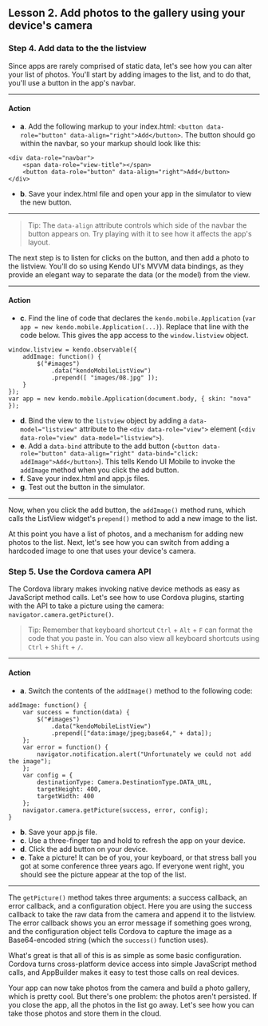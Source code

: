 ## Lesson 2. Add photos to the gallery using your device's camera

### Step 4. Add data to the the listview

Since apps are rarely comprised of static data, let's see how you can alter your list of photos. You'll start by adding images to the list, and to do that, you'll use a button in the app's navbar.

<hr data-action="start" />

#### Action

* **a**. Add the following markup to your index.html: `<button data-role="button" data-align="right">Add</button>`. The button should go within the navbar, so your markup should look like this:
```
<div data-role="navbar">
    <span data-role="view-title"></span>
    <button data-role="button" data-align="right">Add</button>
</div>
```
* **b**. Save your index.html file and open your app in the simulator to view the new button.

<hr data-action="end" />

> Tip: The `data-align` attribute controls which side of the navbar the button appears on. Try playing with it to see how it affects the app's layout.

The next step is to listen for clicks on the button, and then add a photo to the listview. You'll do so using Kendo UI's MVVM data bindings, as they provide an elegant way to separate the data (or the model) from the view.

<hr data-action="start" />

#### Action

* **c**. Find the line of code that declares the `kendo.mobile.Application` (`var app = new kendo.mobile.Application(...)`). Replace that line with the code below. This gives the app access to the `window.listview` object.
```
window.listview = kendo.observable({
    addImage: function() {
        $("#images")
            .data("kendoMobileListView")
            .prepend([ "images/08.jpg" ]);
    }
});
var app = new kendo.mobile.Application(document.body, { skin: "nova" });
```
* **d**. Bind the view to the `listview` object by adding a `data-model="listview"` attribute to the `<div data-role="view">` element (`<div data-role="view" data-model="listview">`).
* **e**. Add a `data-bind` attribute to the add button (`<button data-role="button" data-align="right" data-bind="click: addImage">Add</button>`). This tells Kendo UI Mobile to invoke the `addImage` method when you click the add button.
* **f**. Save your index.html and app.js files.
* **g**. Test out the button in the simulator.

<hr data-action="end" />

Now, when you click the add button, the `addImage()` method runs, which calls the ListView widget's `prepend()` method to add a new image to the list.

At this point you have a list of photos, and a mechanism for adding new photos to the list. Next, let's see how you can switch from adding a hardcoded image to one that uses your device's camera.

### Step 5. Use the Cordova camera API

The Cordova library makes invoking native device methods as easy as JavaScript method calls. Let's see how to use Cordova plugins, starting with the API to take a picture using the camera: `navigator.camera.getPicture()`.

> Tip: Remember that keyboard shortcut `Ctrl` + `Alt` + `F` can format the code that you paste in. You can also view all keyboard shortcuts using `Ctrl` + `Shift` + `/`.

<hr data-action="start" />

#### Action

* **a**. Switch the contents of the `addImage()` method to the following code:
```
addImage: function() {
    var success = function(data) {
        $("#images")
            .data("kendoMobileListView")
            .prepend(["data:image/jpeg;base64," + data]);
    };
    var error = function() {
        navigator.notification.alert("Unfortunately we could not add the image");
    };
    var config = {
        destinationType: Camera.DestinationType.DATA_URL,
        targetHeight: 400,
        targetWidth: 400
    };
    navigator.camera.getPicture(success, error, config);
}
```
* **b**. Save your app.js file.
* **c**. Use a three-finger tap and hold to refresh the app on your device.
* **d**. Click the add button on your device.
* **e**. Take a picture! It can be of you, your keyboard, or that stress ball you got at some conference three years ago. If everyone went right, you should see the picture appear at the top of the list.

<hr data-action="end" />

The `getPicture()` method takes three arguments: a success callback, an error callback, and a configuration object. Here you are using the success callback to take the raw data from the camera and append it to the listview. The error callback shows you an error message if something goes wrong, and the configuration object tells Cordova to capture the image as a Base64-encoded string (which the `success()` function uses).

What's great is that all of this is as simple as some basic configuration. Cordova turns cross-platform device access into simple JavaScript method calls, and AppBuilder makes it easy to test those calls on real devices.

Your app can now take photos from the camera and build a photo gallery, which is pretty cool. But there's one problem: the photos aren't persisted. If you close the app, all the photos in the list go away. Let's see how you can take those photos and store them in the cloud.
